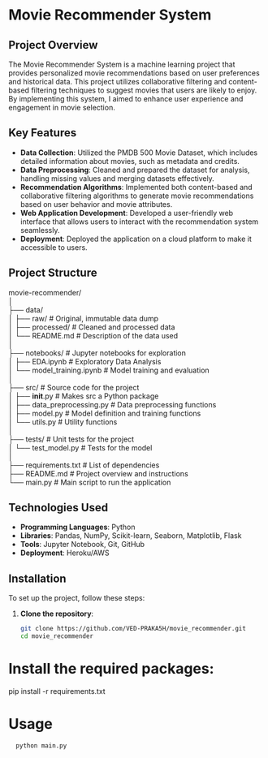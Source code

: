 # Movie Recommender System

## Project Overview
The Movie Recommender System is a machine learning project that provides personalized movie recommendations based on user preferences and historical data. This project utilizes collaborative filtering and content-based filtering techniques to suggest movies that users are likely to enjoy. By implementing this system, I aimed to enhance user experience and engagement in movie selection.

## Key Features
- **Data Collection**: Utilized the PMDB 500 Movie Dataset, which includes detailed information about movies, such as metadata and credits.
- **Data Preprocessing**: Cleaned and prepared the dataset for analysis, handling missing values and merging datasets effectively.
- **Recommendation Algorithms**: Implemented both content-based and collaborative filtering algorithms to generate movie recommendations based on user behavior and movie attributes.
- **Web Application Development**: Developed a user-friendly web interface that allows users to interact with the recommendation system seamlessly.
- **Deployment**: Deployed the application on a cloud platform to make it accessible to users.

## Project Structure
movie-recommender/\
│\
├── data/\
│ ├── raw/ # Original, immutable data dump\
│ ├── processed/ # Cleaned and processed data\
│ └── README.md # Description of the data used\
│\
├── notebooks/ # Jupyter notebooks for exploration\
│ ├── EDA.ipynb # Exploratory Data Analysis\
│ └── model_training.ipynb # Model training and evaluation\
│\
├── src/ # Source code for the project\
│ ├── __init__.py # Makes src a Python package\
│ ├── data_preprocessing.py # Data preprocessing functions\
│ ├── model.py # Model definition and training functions\
│ └── utils.py # Utility functions\
│\
├── tests/ # Unit tests for the project\
│ └── test_model.py # Tests for the model\
│\
├── requirements.txt # List of dependencies\
├── README.md # Project overview and instructions\
└── main.py # Main script to run the application

## Technologies Used
- **Programming Languages**: Python
- **Libraries**: Pandas, NumPy, Scikit-learn, Seaborn, Matplotlib, Flask
- **Tools**: Jupyter Notebook, Git, GitHub
- **Deployment**: Heroku/AWS

## Installation
To set up the project, follow these steps:

1. **Clone the repository**:
   ```bash
   git clone https://github.com/VED-PRAKA5H/movie_recommender.git
   cd movie_recommender

# Install the required packages:
pip install -r requirements.txt

# Usage
  ```bash
    python main.py

